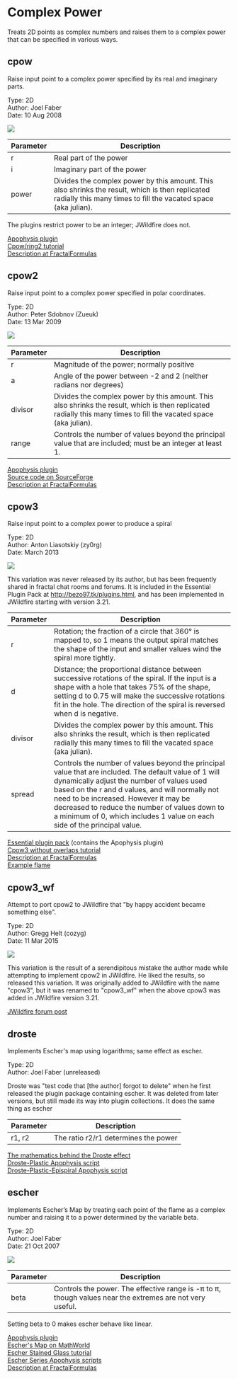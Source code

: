 # Complex Power
Treats 2D points as complex numbers and raises them to a complex power that can be specified in various ways.

## cpow
Raise input point to a complex power specified by its real and imaginary parts.

Type: 2D  
Author: Joel Faber  
Date: 10 Aug 2008  

[![](cpow-1.png)](cpow-1.flame)

| Parameter | Description |
| --- | --- |
| r | Real part of the power |
| i | Imaginary part of the power |
| power | Divides the complex power by this amount. This also shrinks the result, which is then replicated radially this many times to fill the vacated space (aka julian). |

The plugins restrict power to be an integer; JWildfire does not.

[Apophysis plugin](https://sourceforge.net/projects/apo-plugins/files/apo-plugins/80810/)   
[Cpow/ring2 tutorial](http://guagapunyaimel.deviantart.com/art/cpow-ring2-tutorial-192002748)   
[Description at FractalFormulas](https://fractalformulas.wordpress.com/flame-variations/cpow-and-escher/)   

## cpow2
Raise input point to a complex power specified in polar coordinates.

Type: 2D  
Author: Peter Sdobnov (Zueuk)  
Date: 13 Mar 2009  

[![](cpow2-1.png)](cpow2-1.flame)

| Parameter | Description |
| --- | --- |
| r | Magnitude of the power; normally positive |
| a | Angle of the power between -2 and 2 (neither radians nor degrees) |
| divisor | Divides the complex power by this amount. This also shrinks the result, which is then replicated radially this many times to fill the vacated space (aka julian). |
| range | Controls the number of values beyond the principal value that are included; must be an integer at least 1. |

[Apophysis plugin](http://phoenixkeyblack.deviantart.com/art/cpow2-141045125)   
[Source code on SourceForge](http://sourceforge.net/p/apo-plugins/code/HEAD/tree/personal/petersdobnov/)   
[Description at FractalFormulas](https://fractalformulas.wordpress.com/flame-variations/cpow-and-escher/)   

## cpow3
Raise input point to a complex power to produce a spiral

Type: 2D  
Author: Anton Liasotskiy (zy0rg)  
Date: March 2013  

[![](cpow3-1.png)](cpow3-1.flame)

This variation was never released by its author, but has been frequently shared in fractal chat rooms and forums. It is included in the Essential Plugin Pack at http://bezo97.tk/plugins.html, and has been implemented in JWildfire starting with version 3.21.

| Parameter | Description |
| --- | --- |
| r | Rotation; the fraction of a circle that 360° is mapped to, so 1 means the output spiral matches the shape of the input and smaller values wind the spiral more tightly. |
| d | Distance; the proportional distance between successive rotations of the spiral. If the input is a shape with a hole that takes 75% of the shape, setting d to 0.75 will make the successive rotations fit in the hole. The direction of the spiral is reversed when d is negative. |
| divisor | Divides the complex power by this amount. This also shrinks the result, which is then replicated radially this many times to fill the vacated space (aka julian). |
| spread | Controls the number of values beyond the principal value that are included. The default value of 1 will dynamically adjust the number of values used based on the r and d values, and will normally not need to be increased. However it may be decreased to reduce the number of values down to a minimum of 0, which includes 1 value on each side of the principal value. |

[Essential plugin pack](https://www.deviantart.com/tatasz/art/Essential-Plugin-Pack-705591208) (contains the Apophysis plugin)  
[Cpow3 without overlaps tutorial](https://tatasz.deviantart.com/art/Cpow3-without-overlaps-710419456)   
[Description at FractalFormulas](https://fractalformulas.wordpress.com/flame-variations/cpow-and-escher/)   
[Example flame](https://pillemaster.deviantart.com/art/Cauliflower-374228018)   

## cpow3_wf
Attempt to port cpow2 to JWildfire that "by happy accident became something else".

Type: 2D  
Author: Gregg Helt (cozyg)  
Date: 11 Mar 2015  

[![](cpow3_wf-1.png)](cpow3_wf-1.flame)

This variation is the result of a serendipitous mistake the author made while attempting to implement cpow2 in JWildfire. He liked the results, so released this variation. It was originally added to JWildfire with the name "cpow3", but it was renamed to "cpow3_wf" when the above cpow3 was added in JWildfire version 3.21.

[JWildfire forum post](https://jwildfire-forum.overwhale.com/viewtopic.php?f=23&t=1743)   

## droste
Implements Escher's map using logarithms; same effect as escher.

Type: 2D  
Author: Joel Faber (unreleased)  

Droste was "test code that [the author] forgot to delete" when he first released the plugin package containing escher. It was deleted from later versions, but still made its way into plugin collections. It does the same thing as escher

| Parameter | Description |
| --- | --- |
| r1, r2 | The ratio r2/r1 determines the power |

[The mathematics behind the Droste effect](http://www.josleys.com/article_show.php?id=82)   
[Droste-Plastic Apophysis script](http://www.deviantart.com/art/BD-s-Droste-Plastic-script-76392380)   
[Droste-Plastic-Epispiral Apophysis script](http://www.deviantart.com/art/BD-s-2-New-Scripts-80636384)   

## escher
Implements Escher’s Map by treating each point of the flame as a complex number and raising it to a power determined by the variable beta.

Type: 2D  
Author: Joel Faber  
Date: 21 Oct 2007  

[![](escher-1.png)](escher-1.flame)

| Parameter | Description |
| --- | --- |
| beta | Controls the power. The effective range is -π to π, though values near the extremes are not very useful. |

Setting beta to 0 makes escher behave like linear.

[Apophysis plugin](https://sourceforge.net/projects/apo-plugins/files/apo-plugins/80810/)   
[Escher's Map on MathWorld](http://mathworld.wolfram.com/EschersMap.html)   
[Escher Stained Glass tutorial](http://satania.deviantart.com/art/Tutorial-Escher-StainedGlass-202130216)   
[Escher Series Apophysis scripts](http://www.deviantart.com/art/BDs-Escher-Series-119834243)   
[Description at FractalFormulas](https://fractalformulas.wordpress.com/flame-variations/cpow-and-escher/)   
